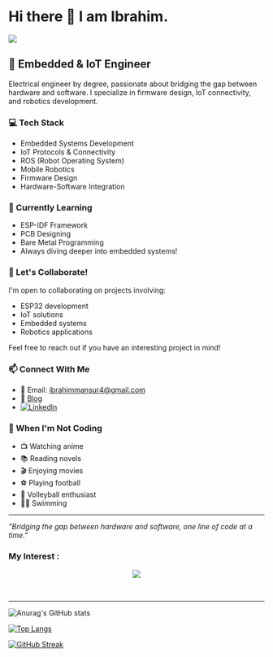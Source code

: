 # Hi there 👋 I am Ibrahim.
![](https://komarev.com/ghpvc/?username=ibrahimmansur4&color=grey)

## 🔧 Embedded & IoT Engineer

Electrical engineer by degree, passionate about bridging the gap between hardware and software. I specialize in firmware design, IoT connectivity, and robotics development.

### 💻 Tech Stack
- Embedded Systems Development
- IoT Protocols & Connectivity
- ROS (Robot Operating System)
- Mobile Robotics
- Firmware Design
- Hardware-Software Integration

### 🌱 Currently Learning
- ESP-IDF Framework
- PCB Designing
- Bare Metal Programming
- Always diving deeper into embedded systems!

### 🤝 Let's Collaborate!
I'm open to collaborating on projects involving:
- ESP32 development
- IoT solutions
- Embedded systems
- Robotics applications

Feel free to reach out if you have an interesting project in mind!

### 📫 Connect With Me
- 📧 Email: ibrahimmansur4@gmail.com
- 📝 [Blog](https://ibrahimmansur4.medium.com/)
- [![LinkedIn](https://img.shields.io/badge/LinkedIn-0077B5?style=for-the-badge&logo=linkedin&logoColor=white)](https://www.linkedin.com/in/ibrahim-bin-mansur-4a7012157/)

### 🎯 When I'm Not Coding
- 📺 Watching anime
- 📚 Reading novels
- 🎬 Enjoying movies
- ⚽ Playing football
- 🏐 Volleyball enthusiast
- 🏊‍♂️ Swimming

---
*"Bridging the gap between hardware and software, one line of code at a time."*


### My Interest :
<p align="center">
  <a href="https://skillicons.dev">
    <img src="https://skillicons.dev/icons?i=git,github,githubactions,cpp,vscode,ros,python,arduino,linux,docker,opencv,tensorflow,bash,cmake,flask,linux,md,notion,qt,ubuntu&perline=6" />
  </a>
</p>



<br />

---
<!-- 
![Anurag's GitHub stats](https://github-readme-stats.vercel.app/api?username=ibrahimmansur4&show=reviews,discussions_started,discussions_answered,prs_merged,prs_merged_percentage)
-->
![Anurag's GitHub stats](https://github-readme-stats.vercel.app/api?username=ibrahimmansur4&show_icons=true&theme=dark)

[![Top Langs](https://github-readme-stats.vercel.app/api/top-langs/?username=ibrahimmansur4&layout=compact)](https://github.com/anuraghazra/github-readme-stats)

[![GitHub Streak](http://github-readme-streak-stats.herokuapp.com?user=ibrahimmansur4&theme=dark&hide_border=true&date_format=j%20M%5B%20Y%5D&mode=weekly)](https://git.io/streak-stats)


